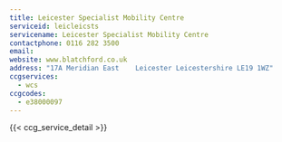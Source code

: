 ```yaml
---
title: Leicester Specialist Mobility Centre
serviceid: leicleicsts
servicename: Leicester Specialist Mobility Centre
contactphone: 0116 282 3500
email: 
website: www.blatchford.co.uk
address: "17A Meridian East    Leicester Leicestershire LE19 1WZ"
ccgservices:
  - wcs
ccgcodes:
  - e38000097
---
```


{{< ccg_service_detail >}}
